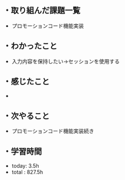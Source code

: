 ## ・取り組んだ課題一覧
- プロモーションコード機能実装

## ・わかったこと
- 入力内容を保持したい→セッションを使用する

## ・感じたこと
-

## ・次やること
- プロモーションコード機能実装続き
　
## ・学習時間
- today: 3.5h
- total  : 827.5h